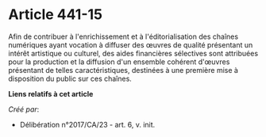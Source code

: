 # Article 441-15

Afin de contribuer à l'enrichissement et à l'éditorialisation des chaînes numériques ayant vocation à diffuser des œuvres de
qualité présentant un intérêt artistique ou culturel, des aides financières sélectives sont attribuées pour la production et
la diffusion d'un ensemble cohérent d'œuvres présentant de telles caractéristiques, destinées à une première mise à
disposition du public sur ces chaînes.

**Liens relatifs à cet article**

_Créé par_:

  - Délibération n°2017/CA/23 - art. 6, v. init.

